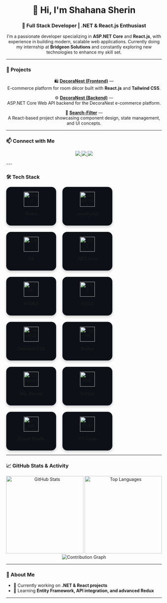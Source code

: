 <h1 align="center">👋 Hi, I'm Shahana Sherin</h1>
<h3 align="center">🚀 Full Stack Developer | .NET & React.js Enthusiast</h3>

<p align="center">
  I’m a passionate developer specializing in <b>ASP.NET Core</b> and <b>React.js</b>, with experience in building modern, scalable web applications.  
  Currently doing my internship at <b>Bridgeon Solutions</b> and constantly exploring new technologies to enhance my skill set.
</p>

---

### 🌟 Projects

<div align="center">

🛍️ <a href="https://github.com/shahana163sherin/DecoraNest" target="_blank"><b>DecoraNest (Frontend)</b></a> —  
E-commerce platform for room décor built with **React.js** and **Tailwind CSS**.  

⚙️ <a href="https://github.com/shahana163sherin/DecoranestBacknd" target="_blank"><b>DecoraNest (Backend)</b></a> —  
ASP.NET Core Web API backend for the DecoraNest e-commerce platform.  

🎯 <a href="https://github.com/shahana163sherin/front-end-badge" target="_blank"><b>Search-Filter</b></a> —  
A React-based project showcasing component design, state management, and UI concepts.

</div>

---

### 📫 Connect with Me

<p align="center">
  <a href="https://www.linkedin.com/in/shahana-sherin-vp-589635384" target="_blank">
    <img src="https://img.shields.io/badge/LinkedIn-0A66C2?style=for-the-badge&logo=linkedin&logoColor=white" />
  </a>
  <a href="mailto:shahanavakkarath@gmail.com">
    <img src="https://img.shields.io/badge/Gmail-D14836?style=for-the-badge&logo=gmail&logoColor=white" />
  </a>
  <a href="https://github.com/shahana163sherin" target="_blank">
    <img src="https://img.shields.io/badge/GitHub-100000?style=for-the-badge&logo=github&logoColor=white" />
  </a>
</p>
---

### 🛠️ Tech Stack



<div align="center" style="display: flex; flex-wrap: wrap; gap: 20px;">

  <!-- React -->
  <div style="width: 130px; background:#0d1117; border:1px solid #30363d; border-radius:15px; padding:15px; text-align:center; box-shadow:0 4px 8px rgba(0,0,0,0.2);">
    <img src="https://cdn.jsdelivr.net/gh/devicons/devicon/icons/react/react-original.svg" width="48" height="48" alt="React" />
    <p><b>React</b></p>
  </div>

  <!-- JavaScript -->
  <div style="width: 130px; background:#0d1117; border:1px solid #30363d; border-radius:15px; padding:15px; text-align:center; box-shadow:0 4px 8px rgba(0,0,0,0.2);">
    <img src="https://cdn.jsdelivr.net/gh/devicons/devicon/icons/javascript/javascript-original.svg" width="48" height="48" alt="JavaScript" />
    <p><b>JavaScript</b></p>
  </div>

  <!-- C# -->
  <div style="width: 130px; background:#0d1117; border:1px solid #30363d; border-radius:15px; padding:15px; text-align:center; box-shadow:0 4px 8px rgba(0,0,0,0.2);">
    <img src="https://cdn.jsdelivr.net/gh/devicons/devicon/icons/csharp/csharp-original.svg" width="48" height="48" alt="C#" />
    <p><b>C#</b></p>
  </div>

  <!-- .NET Core -->
  <div style="width: 130px; background:#0d1117; border:1px solid #30363d; border-radius:15px; padding:15px; text-align:center; box-shadow:0 4px 8px rgba(0,0,0,0.2);">
    <img src="https://cdn.jsdelivr.net/gh/devicons/devicon/icons/dotnetcore/dotnetcore-original.svg" width="48" height="48" alt=".NET Core" />
    <p><b>.NET Core</b></p>
  </div>

  <!-- HTML -->
  <div style="width: 130px; background:#0d1117; border:1px solid #30363d; border-radius:15px; padding:15px; text-align:center; box-shadow:0 4px 8px rgba(0,0,0,0.2);">
    <img src="https://cdn.jsdelivr.net/gh/devicons/devicon/icons/html5/html5-original.svg" width="48" height="48" alt="HTML" />
    <p><b>HTML5</b></p>
  </div>

  <!-- CSS -->
  <div style="width: 130px; background:#0d1117; border:1px solid #30363d; border-radius:15px; padding:15px; text-align:center; box-shadow:0 4px 8px rgba(0,0,0,0.2);">
    <img src="https://cdn.jsdelivr.net/gh/devicons/devicon/icons/css3/css3-original.svg" width="48" height="48" alt="CSS" />
    <p><b>CSS3</b></p>
  </div>

  <!-- Tailwind -->
  <div style="width: 130px; background:#0d1117; border:1px solid #30363d; border-radius:15px; padding:15px; text-align:center; box-shadow:0 4px 8px rgba(0,0,0,0.2);">
    <img src="https://cdn.jsdelivr.net/gh/devicons/devicon/icons/tailwindcss/tailwindcss-original.svg" width="48" height="48" alt="Tailwind" />
    <p><b>Tailwind CSS</b></p>
  </div>

  <!-- Redux -->
  <div style="width: 130px; background:#0d1117; border:1px solid #30363d; border-radius:15px; padding:15px; text-align:center; box-shadow:0 4px 8px rgba(0,0,0,0.2);">
    <img src="https://cdn.jsdelivr.net/gh/devicons/devicon/icons/redux/redux-original.svg" width="48" height="48" alt="Redux" />
    <p><b>Redux</b></p>
  </div>

  <!-- SQL Server -->
  <div style="width: 130px; background:#0d1117; border:1px solid #30363d; border-radius:15px; padding:15px; text-align:center; box-shadow:0 4px 8px rgba(0,0,0,0.2);">
    <img src="https://cdn.jsdelivr.net/gh/devicons/devicon/icons/microsoftsqlserver/microsoftsqlserver-plain.svg" width="48" height="48" alt="SQL Server" />
    <p><b>SQL Server</b></p>
  </div>

  <!-- GitHub -->
  <div style="width: 130px; background:#0d1117; border:1px solid #30363d; border-radius:15px; padding:15px; text-align:center; box-shadow:0 4px 8px rgba(0,0,0,0.2);">
    <img src="https://cdn.jsdelivr.net/gh/devicons/devicon/icons/github/github-original.svg" width="48" height="48" alt="GitHub" />
    <p><b>GitHub</b></p>
  </div>

  <!-- Visual Studio -->
  <div style="width: 130px; background:#0d1117; border:1px solid #30363d; border-radius:15px; padding:15px; text-align:center; box-shadow:0 4px 8px rgba(0,0,0,0.2);">
    <img src="https://cdn.jsdelivr.net/gh/devicons/devicon/icons/visualstudio/visualstudio-plain.svg" width="48" height="48" alt="Visual Studio" />
    <p><b>Visual Studio</b></p>
  </div>

  <!-- VS Code -->
  <div style="width: 130px; background:#0d1117; border:1px solid #30363d; border-radius:15px; padding:15px; text-align:center; box-shadow:0 4px 8px rgba(0,0,0,0.2);">
    <img src="https://cdn.jsdelivr.net/gh/devicons/devicon/icons/vscode/vscode-original.svg" width="48" height="48" alt="VS Code" />
    <p><b>VS Code</b></p>
  </div>

</div>


---

### 📈 GitHub Stats & Activity

<div align="center">
  
  <!-- GitHub Stats -->
  <img src="https://github-readme-stats.vercel.app/api?username=shahana163sherin&show_icons=true&theme=radical" alt="GitHub Stats" height="250" />
  
  <!-- Most Used Languages -->
  <img src="https://github-readme-stats.vercel.app/api/top-langs/?username=shahana163sherin&layout=compact&theme=radical" alt="Top Languages" height="250" />

  <!-- Contribution Graph -->
  <img src="https://github-readme-activity-graph.vercel.app/graph?username=shahana163sherin&theme=react-dark&hide_border=true&area=true" alt="Contribution Graph" />
</div>

---

### 🌱 About Me
- 🔭 Currently working on **.NET & React projects**
- 🌱 Learning **Entity Framework, API integration, and advanced Redux**


---



